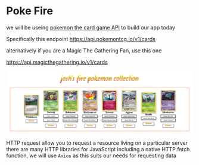 # Poke Fire

we will be useing [pokemon the card game API](https://pokemontcg.io/) to build our app today

Specifically this endpoint https://api.pokemontcg.io/v1/cards

alternatively if you are a Magic The Gathering Fan, use this one

https://api.magicthegathering.io/v1/cards

<img src='./pokefire.png'>

HTTP request allow you to request a resource living on a particular server
there are many HTTP libraries for JavaScript including a native HTTP fetch function, we will use `Axios` as this suits our needs for requesting data
